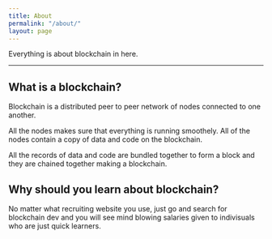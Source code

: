 ```yaml
---
title: About
permalink: "/about/"
layout: page
---
```


Everything is about blockchain in here.

---

## What is a blockchain?

Blockchain is a distributed peer to peer network of nodes connected to one another.

All the nodes makes sure that everything is running smoothely. All of the nodes contain a copy of data and code on the blockchain.

All the records of data and code are bundled together to form a block and they are chained together making a blockchain.

## Why should you learn about blockchain?

No matter what recruiting website you use, just go and search for blockchain dev and you will see mind blowing salaries given to indivisuals who are just quick learners.

